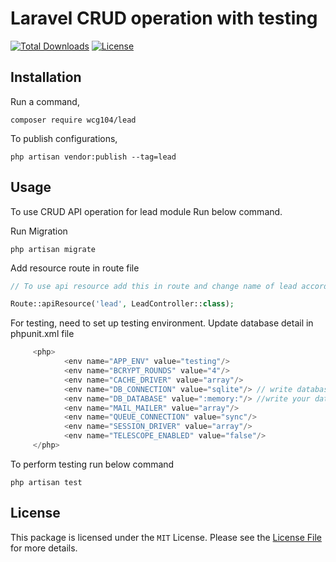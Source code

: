 
Laravel CRUD operation with testing
======

[![Total Downloads](https://poser.pugx.org/wcg104/lead/downloads)](https://packagist.org/packages/wcg104/lead)  [![License](https://poser.pugx.org/wcg104/lead/license)](https://packagist.org/packages/wcg104/lead)


Installation
-----

Run a command,

```
composer require wcg104/lead
```
To publish configurations,

```
php artisan vendor:publish --tag=lead
```


Usage
-----
To use CRUD API operation for lead module Run below command.

Run Migration
```
php artisan migrate
```
Add resource route in route file
```php
// To use api resource add this in route and change name of lead according to your requirement

Route::apiResource('lead', LeadController::class);
```
For testing, need to set up testing environment.
Update database detail in phpunit.xml file
```php
     <php>
            <env name="APP_ENV" value="testing"/>
            <env name="BCRYPT_ROUNDS" value="4"/>
            <env name="CACHE_DRIVER" value="array"/>
            <env name="DB_CONNECTION" value="sqlite"/> // write database connection if you want to test in different database
            <env name="DB_DATABASE" value=":memory:"/> //write your database name if you want to test in different database
            <env name="MAIL_MAILER" value="array"/>
            <env name="QUEUE_CONNECTION" value="sync"/>
            <env name="SESSION_DRIVER" value="array"/>
            <env name="TELESCOPE_ENABLED" value="false"/>
     </php>
```
To perform testing run below command
```
php artisan test
```
License
-----
This package is licensed under the `MIT` License. Please see the [License File](https://github.com/wcg104/lead/blob/master/LICENSE) for more details.